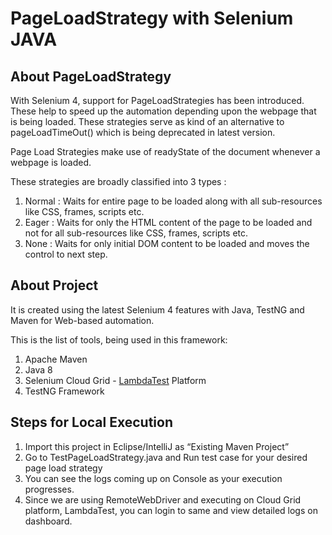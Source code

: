 # PageLoadStrategy with Selenium JAVA

## About PageLoadStrategy
With Selenium 4, support for PageLoadStrategies has been introduced. These help to speed up the automation depending upon the webpage that is being loaded.
These strategies serve as kind of an alternative to pageLoadTimeOut() which is being deprecated in latest version.

Page Load Strategies make use of readyState of the document whenever a webpage is loaded. 

These strategies are broadly classified into 3 types :
1. Normal : Waits for entire page to be loaded along with all sub-resources like CSS, frames, scripts etc.
2. Eager : Waits for only the HTML content of the page to be loaded and not for all sub-resources like CSS, frames, scripts etc.
3. None : Waits for only initial DOM content to be loaded and moves the control to next step.


## About Project
It is created using the latest Selenium 4 features with Java, TestNG and Maven for Web-based automation.

This is the list of tools, being used in this framework:
1. Apache Maven
2. Java 8
3. Selenium Cloud Grid - [LambdaTest](https://www.lambdatest.com) Platform
4. TestNG Framework

## Steps for Local Execution
1. Import this project in Eclipse/IntelliJ as “Existing Maven Project”
2. Go to TestPageLoadStrategy.java and Run test case for your desired page load strategy
3. You can see the logs coming up on Console as your execution progresses.
4. Since we are using RemoteWebDriver and executing on Cloud Grid platform, LambdaTest, you can login to same and view detailed logs on dashboard.


